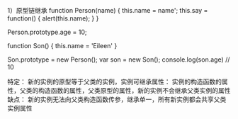 1）原型链继承
function Person(name) {
    this.name = name';
    this.say = function() {
        alert(this.name);
    }
}

Person.prototype.age = 10;

function Son() {
    this.name = 'Eileen'
}

Son.prototype = new Person();
var son = new Son();
console.log(son.age) // 10

特定： 新的实例的原型等于父类的实例，实例可继承属性： 实例的构造函数的属性，父类的构造函数的属性，父类原型的属性，新的实例不会继承父类实例的属性
缺点： 新的实例无法向父类构造函数传参，继承单一，所有新实例都会共享父类实例属性

